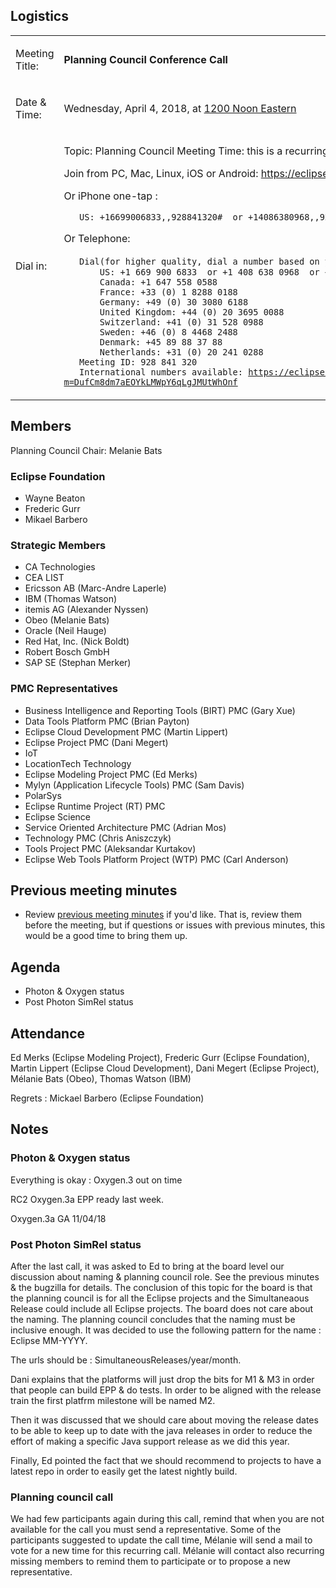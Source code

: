 ## Logistics

<table>
<tbody>
<tr class="odd">
<td><p>Meeting Title:</p></td>
<td><p><strong>Planning Council Conference Call</strong></p></td>
</tr>
<tr class="even">
<td><p>Date &amp; Time:</p></td>
<td><p>Wednesday, April 4, 2018, at <a href="http://www.timeanddate.com/worldclock/fixedtime.html?year=2018&amp;month=04&amp;day=4&amp;hour=12&amp;min=0&amp;sec=0&amp;p1=179">1200 Noon Eastern</a></p></td>
</tr>
<tr class="odd">
<td><p>Dial in:</p></td>
<td><p>Topic: Planning Council Meeting Time: this is a recurring meeting Meet anytime</p>
<p>Join from PC, Mac, Linux, iOS or Android: <a href="https://eclipse.zoom.us/j/928841320">https://eclipse.zoom.us/j/928841320</a></p>
<p>Or iPhone one-tap :</p>
<p><code>   US: +16699006833,,928841320#  or +14086380968,,928841320#</code></p>
<p>Or Telephone:</p>
<p><code>   Dial(for higher quality, dial a number based on your current location)：</code><br />
<code>       US: +1 669 900 6833  or +1 408 638 0968  or +1 646 876 9923</code><br />
<code>       Canada: +1 647 558 0588</code><br />
<code>       France: +33 (0) 1 8288 0188</code><br />
<code>       Germany: +49 (0) 30 3080 6188</code><br />
<code>       United Kingdom: +44 (0) 20 3695 0088</code><br />
<code>       Switzerland: +41 (0) 31 528 0988</code><br />
<code>       Sweden: +46 (0) 8 4468 2488</code><br />
<code>       Denmark: +45 89 88 37 88</code><br />
<code>       Netherlands: +31 (0) 20 241 0288</code><br />
<code>   Meeting ID: 928 841 320</code><br />
<code>   International numbers available: </code><a href="https://eclipse.zoom.us/zoomconference?m=DufCm8dm7aEOYkLMWpY6qLgJMUtWhOnf"><code>https://eclipse.zoom.us/zoomconference?m=DufCm8dm7aEOYkLMWpY6qLgJMUtWhOnf</code></a></p></td>
</tr>
</tbody>
</table>

## Members

Planning Council Chair: Melanie Bats

### Eclipse Foundation

  - Wayne Beaton
  - Frederic Gurr
  - Mikael Barbero

### Strategic Members

  - CA Technologies
  - CEA LIST
  - Ericsson AB (Marc-Andre Laperle)
  - IBM (Thomas Watson)
  - itemis AG (Alexander Nyssen)
  - Obeo (Melanie Bats)
  - Oracle (Neil Hauge)
  - Red Hat, Inc. (Nick Boldt)
  - Robert Bosch GmbH
  - SAP SE (Stephan Merker)

### PMC Representatives

  - Business Intelligence and Reporting Tools (BIRT) PMC (Gary Xue)
  - Data Tools Platform PMC (Brian Payton)
  - Eclipse Cloud Development PMC (Martin Lippert)
  - Eclipse Project PMC (Dani Megert)
  - IoT
  - LocationTech Technology
  - Eclipse Modeling Project PMC (Ed Merks)
  - Mylyn (Application Lifecycle Tools) PMC (Sam Davis)
  - PolarSys
  - Eclipse Runtime Project (RT) PMC
  - Eclipse Science
  - Service Oriented Architecture PMC (Adrian Mos)
  - Technology PMC (Chris Aniszczyk)
  - Tools Project PMC (Aleksandar Kurtakov)
  - Eclipse Web Tools Platform Project (WTP) PMC (Carl Anderson)

## Previous meeting minutes

  - Review [previous meeting minutes](../Planning_Council.md) if
    you'd like. That is, review them before the meeting, but if
    questions or issues with previous minutes, this would be a good time
    to bring them up.

## Agenda

  - Photon & Oxygen status
  - Post Photon SimRel status

## Attendance

Ed Merks (Eclipse Modeling Project), Frederic Gurr (Eclipse Foundation),
Martin Lippert (Eclipse Cloud Development), Dani Megert (Eclipse
Project), Mélanie Bats (Obeo), Thomas Watson (IBM)

Regrets : Mickael Barbero (Eclipse Foundation)

## Notes

### Photon & Oxygen status

Everything is okay : Oxygen.3 out on time

RC2 Oxygen.3a EPP ready last week.

Oxygen.3a GA 11/04/18

### Post Photon SimRel status

After the last call, it was asked to Ed to bring at the board level our
discussion about naming & planning council role. See the previous
minutes & the bugzilla for details. The conclusion of this topic for the
board is that the planning council is for all the Eclipse projects and
the Simultaneaous Release could include all Eclipse projects. The board
does not care about the naming. The planning council concludes that the
naming must be inclusive enough. It was decided to use the following
pattern for the name : Eclipse MM-YYYY.

The urls should be : SimultaneousReleases/year/month.

Dani explains that the platforms will just drop the bits for M1 & M3 in
order that people can build EPP & do tests. In order to be aligned with
the release train the first platfrm milestone will be named M2.

Then it was discussed that we should care about moving the release dates
to be able to keep up to date with the java releases in order to reduce
the effort of making a specific Java support release as we did this
year.

Finally, Ed pointed the fact that we should recommend to projects to
have a latest repo in order to easily get the latest nightly build.

### Planning council call

We had few participants again during this call, remind that when you are
not available for the call you must send a representative. Some of the
participants suggested to update the call time, Mélanie will send a mail
to vote for a new time for this recurring call. Mélanie will contact
also recurring missing members to remind them to participate or to
propose a new representative.